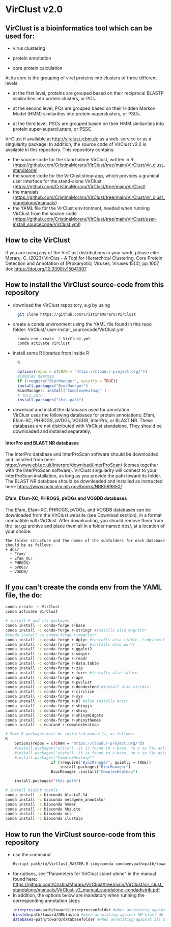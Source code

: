 # VirClust v2.0

## VirClust is a bioinformatics tool which can be used for:  

- virus clustering  

- protein annotation  

- core protein calculation  

At its core is the grouping of viral proteins into clusters of three different levels:  

- at the first level, proteins are grouped based on their reciprocal BLASTP similarities into protein clusters, or PCs.  

- at the second level, PCs are grouped based on their Hidden Markov Model (HMM) similarities into protein superclusters, or PSCs.  

- at the third level, PSCs are grouped based on their HMM similarities into protein super-superclusters, or PSSC.  

VirClust if available at http://virclust.icbm.de as a web-service or as a singularity package. In addition, the source code of VirClust v2.0 is available in this repository.
This repository contains:
- the source-code for the stand-alone VirClust, written in R (https://github.com/CristinaMoraru/VirClust/tree/main/VirClust/vir_clust_standalone)
- the source-code for the VirClust shiny-app, which provides a grahical user interface for the stand-alone VirClust (https://github.com/CristinaMoraru/VirClust/tree/main/VirClust)
- the manuals (https://github.com/CristinaMoraru/VirClust/tree/main/VirClust/vir_clust_standalone/manuals)
- the YAML file for the VirClust environment, needed when running VirClust from the source-code (https://github.com/CristinaMoraru/VirClust/tree/main/VirClust/user-install_sourcecode/VirClust.yml)


## How to cite VirClust
If you are using any of the VirClust distributions in your work, please cite:  
Moraru, C. (2023) VirClus - A Tool for Hierarchical Clustering, Core Protein Detection and Annotation of (Prokaryotic) Viruses, Viruses 15(4), pp 1007, doi:  https://doi.org/10.3390/v15041007  

## How to install the VirClust source-code from this repository
- download the VirClust repository, e.g by using
  ```bash
    git clone https://github.com/CristinaMoraru/VirClust
  ```
- create a conda environment using the YAML file found in this repo folder: VirClust/ user-install_sourcecode/VirClust.yml
  ```bash
    conda env create -f VirClust.yml
    conda activate VirClust
  ```
- install some R libraries from inside R
  ```bash
    R
  ```
  
  ```R
    options(repos = c(CRAN = "https://cloud.r-project.org/"))
    #Complex heatmap
    if (!require("BiocManager", quietly = TRUE)) 
    install.packages("BiocManager") 
    BiocManager::install("ComplexHeatmap" ) 
    # this.path
    install.packages("this.path")
  ```
- download and install the databases used for annotation  
  VirClust uses the following databases for protein annotations: Efam, Efam-XC, PHROGS, pVOGs, VOGDB, 
  InterPro, or BLAST NR. These databases are not distributed with VirClust standalone. They should be downloaded and 
  installed separately.  
#### InterPro and BLAST NR databases
The InterPro database and InterProScan software should be downloaded and installed from here: https://www.ebi.ac.uk/interpro/download/InterProScan/ (comes together with the InterProScan software). VirClust singularity will connect to your InterProScan installation, as long as you provide the path toward its folder.  
The BLAST NR database should be downloaded and installed as instructed here: https://www.ncbi.nlm.nih.gov/books/NBK569850/ .
#### Efam, Efam-XC, PHROGS, pVOGs and VOGDB databases
The Efam, Efam-XC, PHROGS, pVOGs, and VOGDB databases can be downloaded from the VirClust website (see Download section), in a format compatible with VirClust. After downloading, you should remove them from the .tar.gz archive and place them all in a folder named dbs/, at a location of your choice.  
    
    The folder structure and the names of the subfolders for each database should be as follows:   
    + dbs/
      + Efam/
      + Efam_XC/
      + PHROGS/
      + pVOGs/
      + VOGDB/

## If you can't create the conda env from the YAML file, the do:
```bash
conda create -n VirClust
conda activate VirClust

# install R and its packages
conda install -c conda-forge r-base
conda install -c conda-forge r-stringr #installs also magrittr
#conda install -c conda-forge r-magrittr
conda install -c conda-forge r-dplyr #installs also tibble, tidyselect
conda install -c conda-forge r-tidyr #installs also purrr
conda install -c conda-forge r-ggplot2 
conda install -c conda-forge r-seqinr
conda install -c conda-forge r-readr
conda install -c conda-forge r-data.table
conda install -c conda-forge r-zip
conda install -c conda-forge r-furrr #installs also future
conda install -c conda-forge r-ape
conda install -c conda-forge r-pvclust
conda install -c conda-forge r-dendextend #install also viridis
conda install -c conda-forge r-circlize
conda install -c conda-forge r-sys
conda install -c conda-forge r-DT #also installs knitr
conda install -c conda-forge r-shinyjs
conda install -c conda-forge r-shiny
conda install -c conda-forge r-shinyWidgets
conda install -c conda-forge r-shinythemes
conda install -c edurand r-complexheatmap

# Some R packages must be installed manually, as follows:
R
	options(repos = c(CRAN = "https://cloud.r-project.org/"))
	#install.packages("utils") -it is found in r-base, nu o sa fie actualizat
	#install.packages("stats") -it is found in r-base, nu o sa fie actualizat
	#install.packages("ComplexHeatmap")
					if (!require("BiocManager", quietly = TRUE))
					    install.packages("BiocManager")
					BiocManager::install("ComplexHeatmap")

	install.packages("this.path")

# install bioinf toools
conda install -c bioconda blast=2.14
conda install -c bioconda metagene_annotator
conda install -c bioconda hmmer
conda install -c bioconda hhsuite
conda install -c bioconda mcl
conda install -c bioconda clustalo
```

## How to run the VirClust source-code from this repository
- use the command
  ```bash
  Rscript path/to/VirClust_MASTER.R sing=conda condaenvpath=path/toward/VirClust/conda/env [...options]
  ```
- for options, see "Parameters for VirClust stand-alone" in the manual found here: https://github.com/CristinaMoraru/VirClust/tree/main/VirClust/vir_clust_standalone/manuals/VirClust-v2_manual_standalone-condadistrib.pdf
- In addition, the options below are mandatory when running the corresponding annotation steps
  ```bash
  interproscan=path/toward/interproscanfolder #when annotating against InterPro Db
  blastdb=path/toward/NRblastdb #when annotating against NR blast db
  databases=path/toward/databasefolder #when annotating against all other DBs
  ```
